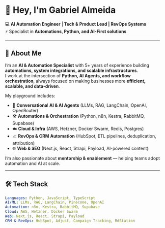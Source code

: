 # 👋 Hey, I'm Gabriel Almeida  

💻 **AI Automation Engineer | Tech & Product Lead | RevOps Systems**  
⚡ Specialist in **Automations, Python, and AI-First solutions**  

---

## 🚀 About Me  
I’m an **AI & Automation Specialist** with 5+ years of experience building **automations, system integrations, and scalable infrastructures**.  
I work at the intersection of **Python, AI Agents, and workflow orchestration**, always focused on making businesses more **efficient, scalable, and data-driven**.  

My playground includes:  
- 🤖 **Conversational AI & AI Agents** (LLMs, RAG, LangChain, OpenAI, OpenRouter)  
- 🛠 **Automations & Orchestration** (Python, n8n, Kestra, RabbitMQ, Supabase)  
- ☁️ **Cloud & Infra** (AWS, Hetzner, Docker Swarm, Redis, Postgres)  
- 📈 **RevOps & CRM Automation** (HubSpot, ETL pipelines, deduplication, attribution)  
- 🌐 **Web & SEO** (Next.js, React, Strapi, Payload, AI-powered content)  

I’m also passionate about **mentorship & enablement** — helping teams adopt automation and AI at scale.  

---

## 🛠 Tech Stack  
```yaml
Languages: Python, JavaScript, TypeScript  
AI/ML: LLMs, RAG, LangChain, Pinecone, OpenAI  
Automation: n8n, Kestra, RabbitMQ, Supabase  
Cloud: AWS, Hetzner, Docker Swarm  
Web: Next.js, React, Strapi, Payload  
CRM & RevOps: HubSpot, Adjust, Campaign Tracking, RdStation
